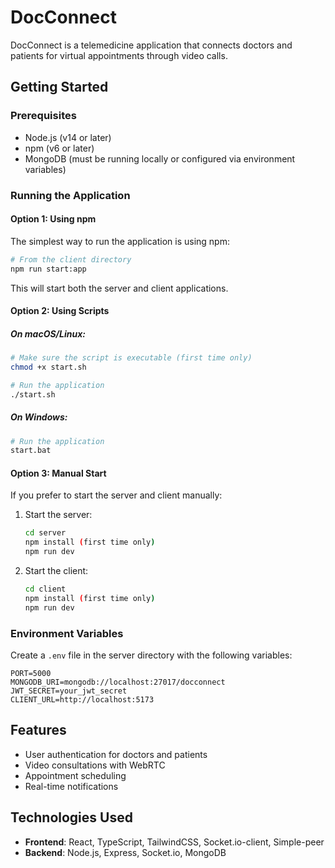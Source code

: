# DocConnect

DocConnect is a telemedicine application that connects doctors and patients for virtual appointments through video calls.

## Getting Started

### Prerequisites

- Node.js (v14 or later)
- npm (v6 or later)
- MongoDB (must be running locally or configured via environment variables)

### Running the Application

#### Option 1: Using npm

The simplest way to run the application is using npm:

```bash
# From the client directory
npm run start:app
```

This will start both the server and client applications.

#### Option 2: Using Scripts

##### On macOS/Linux:

```bash
# Make sure the script is executable (first time only)
chmod +x start.sh

# Run the application
./start.sh
```

##### On Windows:

```bash
# Run the application
start.bat
```

#### Option 3: Manual Start

If you prefer to start the server and client manually:

1. Start the server:
   ```bash
   cd server
   npm install (first time only)
   npm run dev
   ```

2. Start the client:
   ```bash
   cd client
   npm install (first time only)
   npm run dev
   ```

### Environment Variables

Create a `.env` file in the server directory with the following variables:

```
PORT=5000
MONGODB_URI=mongodb://localhost:27017/docconnect
JWT_SECRET=your_jwt_secret
CLIENT_URL=http://localhost:5173
```

## Features

- User authentication for doctors and patients
- Video consultations with WebRTC
- Appointment scheduling
- Real-time notifications

## Technologies Used

- **Frontend**: React, TypeScript, TailwindCSS, Socket.io-client, Simple-peer
- **Backend**: Node.js, Express, Socket.io, MongoDB
